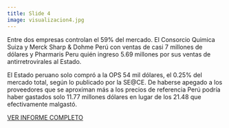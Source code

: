 ```yaml
---
title: Slide 4
image: visualizacion4.jpg
---
```


Entre dos empresas controlan el 59% del mercado. El Consorcio Quimica Suiza y Merck Sharp & Dohme Perú con ventas de casi 7 millones de dólares y Pharmaris Peru quién ingreso 5.69 millones por sus ventas de antirretrovirales al Estado. 

El Estado peruano solo compró a la OPS 54 mil dólares, el 0.25% del mercado total, según lo publicado por la SE@CE. De haberse apegado a los proveedores que se aproximan más a los precios de referencia Perú podría haber gastados solo 11.77 millones dólares en lugar de los 21.48 que efectivamente malgastó. 

[VER INFORME COMPLETO](https://vivirconvih.org/assets/informevivirconvih.pdf)
